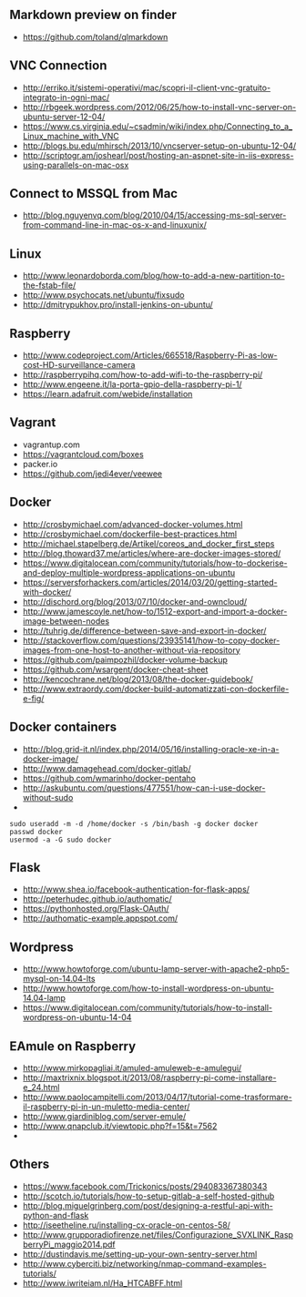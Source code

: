 Markdown preview on finder
---
* https://github.com/toland/qlmarkdown


VNC Connection
---
* http://erriko.it/sistemi-operativi/mac/scopri-il-client-vnc-gratuito-integrato-in-ogni-mac/
* http://rbgeek.wordpress.com/2012/06/25/how-to-install-vnc-server-on-ubuntu-server-12-04/
* https://www.cs.virginia.edu/~csadmin/wiki/index.php/Connecting_to_a_Linux_machine_with_VNC
* http://blogs.bu.edu/mhirsch/2013/10/vncserver-setup-on-ubuntu-12-04/
* http://scriptogr.am/joshearl/post/hosting-an-aspnet-site-in-iis-express-using-parallels-on-mac-osx

Connect to MSSQL from Mac
---
* http://blog.nguyenvq.com/blog/2010/04/15/accessing-ms-sql-server-from-command-line-in-mac-os-x-and-linuxunix/

Linux
---
* http://www.leonardoborda.com/blog/how-to-add-a-new-partition-to-the-fstab-file/
* http://www.psychocats.net/ubuntu/fixsudo
* http://dmitrypukhov.pro/install-jenkins-on-ubuntu/

Raspberry
---
* http://www.codeproject.com/Articles/665518/Raspberry-Pi-as-low-cost-HD-surveillance-camera
* http://raspberrypihq.com/how-to-add-wifi-to-the-raspberry-pi/
* http://www.engeene.it/la-porta-gpio-della-raspberry-pi-1/
* https://learn.adafruit.com/webide/installation

Vagrant
---
* vagrantup.com
* https://vagrantcloud.com/boxes
* packer.io
* https://github.com/jedi4ever/veewee

Docker
---
* http://crosbymichael.com/advanced-docker-volumes.html
* http://crosbymichael.com/dockerfile-best-practices.html
* http://michael.stapelberg.de/Artikel/coreos_and_docker_first_steps
* http://blog.thoward37.me/articles/where-are-docker-images-stored/
* https://www.digitalocean.com/community/tutorials/how-to-dockerise-and-deploy-multiple-wordpress-applications-on-ubuntu
* https://serversforhackers.com/articles/2014/03/20/getting-started-with-docker/
* http://dischord.org/blog/2013/07/10/docker-and-owncloud/
* http://www.jamescoyle.net/how-to/1512-export-and-import-a-docker-image-between-nodes
* http://tuhrig.de/difference-between-save-and-export-in-docker/
* http://stackoverflow.com/questions/23935141/how-to-copy-docker-images-from-one-host-to-another-without-via-repository
* https://github.com/paimpozhil/docker-volume-backup
* https://github.com/wsargent/docker-cheat-sheet
* http://kencochrane.net/blog/2013/08/the-docker-guidebook/
* http://www.extraordy.com/docker-build-automatizzati-con-dockerfile-e-fig/

Docker containers
---
* http://blog.grid-it.nl/index.php/2014/05/16/installing-oracle-xe-in-a-docker-image/
* http://www.damagehead.com/docker-gitlab/
* https://github.com/wmarinho/docker-pentaho
* http://askubuntu.com/questions/477551/how-can-i-use-docker-without-sudo
* 
```
sudo useradd -m -d /home/docker -s /bin/bash -g docker docker
passwd docker
usermod -a -G sudo docker
```

Flask
---
* http://www.shea.io/facebook-authentication-for-flask-apps/
* http://peterhudec.github.io/authomatic/
* https://pythonhosted.org/Flask-OAuth/
* http://authomatic-example.appspot.com/

Wordpress
---
* http://www.howtoforge.com/ubuntu-lamp-server-with-apache2-php5-mysql-on-14.04-lts
* http://www.howtoforge.com/how-to-install-wordpress-on-ubuntu-14.04-lamp
* https://www.digitalocean.com/community/tutorials/how-to-install-wordpress-on-ubuntu-14-04

EAmule on Raspberry
---
* http://www.mirkopagliai.it/amuled-amuleweb-e-amulegui/
* http://maxtrixnix.blogspot.it/2013/08/raspberry-pi-come-installare-e_24.html
* http://www.paolocampitelli.com/2013/04/17/tutorial-come-trasformare-il-raspberry-pi-in-un-muletto-media-center/
* http://www.giardiniblog.com/server-emule/
* http://www.qnapclub.it/viewtopic.php?f=15&t=7562
* 
Others
---
* https://www.facebook.com/Trickonics/posts/294083367380343
* http://scotch.io/tutorials/how-to-setup-gitlab-a-self-hosted-github
* http://blog.miguelgrinberg.com/post/designing-a-restful-api-with-python-and-flask
* http://iseetheline.ru/installing-cx-oracle-on-centos-58/
* http://www.grupporadiofirenze.net/files/Configurazione_SVXLINK_RaspberryPi_maggio2014.pdf
* http://dustindavis.me/setting-up-your-own-sentry-server.html
* http://www.cyberciti.biz/networking/nmap-command-examples-tutorials/
* http://www.iwriteiam.nl/Ha_HTCABFF.html
